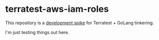 terratest-aws-iam-roles
=======================

This repository is a [development spike][1] for Terratest + GoLang tinkering.

I'm just testing things out here.

[1]: https://en.wikipedia.org/wiki/Spike_(software_development)
